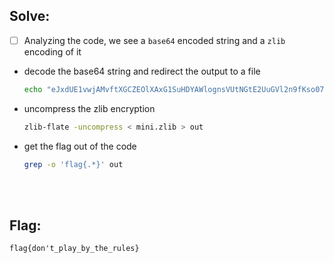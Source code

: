 ## Solve:

- [ ] Analyzing the code, we see a `base64` encoded string and a `zlib` encoding of it
- decode the base64 string and redirect the output to a file 
  ```bash
  echo "eJxdUE1vwjAMvftXGCZEOlXAxG1SuHDYAWlognsVUtNGtE2UuGVl2n9fKso07RDZen4fdp4myzb45ck0S9dzaZs17KRpGC7S+aGa2lnP6An20tOiVqzLBxg4UgogeW8WKmhjsspeyWsVCMJjkJvCcPj1Uk1ua7jJe7MYSnwFweEB6dIaTXD2tkbTuJZNTbZlHB3+QOnxXvdat95TDh8yAEuCTh4EJ+DkTtzEepW+rFZJAhcxfTMdYU3IJWFFzORxFnCW4+AYFtOZ6FIXqVp2zw7Y96+AW/knUri4lmM532xwno6gXCeA5iz2QqfbJIkajFnv8Qq8Wn+Z4LlSxVdumzlnrlJ9duqzuEHm24rC9zSKqQo0yo7W4knlKcZ0VIUyzSQy6FOTY/x3cJSMihB/fuD9AAd6nY8=" | base64 -d > mini.zlib
  ```
- uncompress the zlib encryption 
  ```bash
  zlib-flate -uncompress < mini.zlib > out
  ```
- get the flag out of the code  
  ```bash
  grep -o 'flag{.*}' out
  ```
<br/>
<br/>

## Flag:
`flag{don't_play_by_the_rules}`
